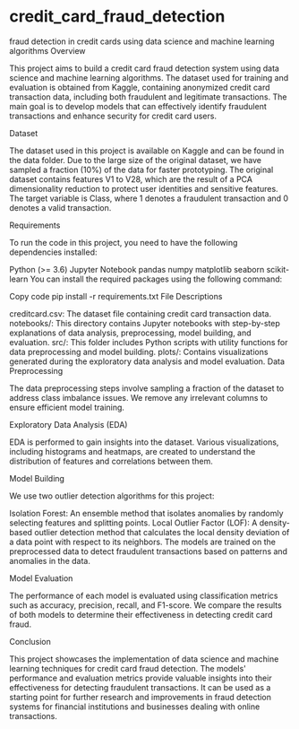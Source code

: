 # credit_card_fraud_detection
fraud detection in credit cards using data science and machine learning algorithms
Overview

This project aims to build a credit card fraud detection system using data science and machine learning algorithms. The dataset used for training and evaluation is obtained from Kaggle, containing anonymized credit card transaction data, including both fraudulent and legitimate transactions. The main goal is to develop models that can effectively identify fraudulent transactions and enhance security for credit card users.

Dataset

The dataset used in this project is available on Kaggle and can be found in the data folder. Due to the large size of the original dataset, we have sampled a fraction (10%) of the data for faster prototyping. The original dataset contains features V1 to V28, which are the result of a PCA dimensionality reduction to protect user identities and sensitive features. The target variable is Class, where 1 denotes a fraudulent transaction and 0 denotes a valid transaction.

Requirements

To run the code in this project, you need to have the following dependencies installed:

Python (>= 3.6)
Jupyter Notebook
pandas
numpy
matplotlib
seaborn
scikit-learn
You can install the required packages using the following command:

Copy code
pip install -r requirements.txt
File Descriptions

creditcard.csv: The dataset file containing credit card transaction data.
notebooks/: This directory contains Jupyter notebooks with step-by-step explanations of data analysis, preprocessing, model building, and evaluation.
src/: This folder includes Python scripts with utility functions for data preprocessing and model building.
plots/: Contains visualizations generated during the exploratory data analysis and model evaluation.
Data Preprocessing

The data preprocessing steps involve sampling a fraction of the dataset to address class imbalance issues. We remove any irrelevant columns to ensure efficient model training.

Exploratory Data Analysis (EDA)

EDA is performed to gain insights into the dataset. Various visualizations, including histograms and heatmaps, are created to understand the distribution of features and correlations between them.

Model Building

We use two outlier detection algorithms for this project:

Isolation Forest: An ensemble method that isolates anomalies by randomly selecting features and splitting points.
Local Outlier Factor (LOF): A density-based outlier detection method that calculates the local density deviation of a data point with respect to its neighbors.
The models are trained on the preprocessed data to detect fraudulent transactions based on patterns and anomalies in the data.

Model Evaluation

The performance of each model is evaluated using classification metrics such as accuracy, precision, recall, and F1-score. We compare the results of both models to determine their effectiveness in detecting credit card fraud.

Conclusion

This project showcases the implementation of data science and machine learning techniques for credit card fraud detection. The models' performance and evaluation metrics provide valuable insights into their effectiveness for detecting fraudulent transactions. It can be used as a starting point for further research and improvements in fraud detection systems for financial institutions and businesses dealing with online transactions.
